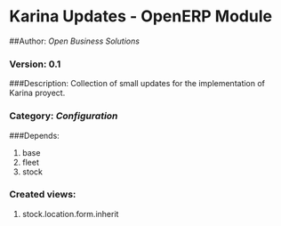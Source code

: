 # Karina Updates - OpenERP Module
##Author: _Open Business Solutions_
### Version: 0.1
###Description:
Collection of small updates for the implementation of Karina proyect.
### Category: _Configuration_
###Depends:
1. base
2. fleet
3. stock 
### Created views:
1. stock.location.form.inherit
